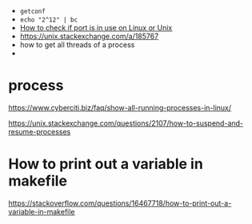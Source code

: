 - `getconf`
- `echo "2^12" | bc`
- [How to check if port is in use on Linux or Unix](https://www.cyberciti.biz/faq/unix-linux-check-if-port-is-in-use-command/)
- https://unix.stackexchange.com/a/185767
- how to get all threads of a process
- 

# process

https://www.cyberciti.biz/faq/show-all-running-processes-in-linux/

https://unix.stackexchange.com/questions/2107/how-to-suspend-and-resume-processes


# How to print out a variable in makefile
https://stackoverflow.com/questions/16467718/how-to-print-out-a-variable-in-makefile